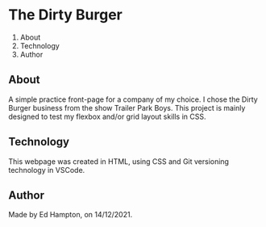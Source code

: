 # The Dirty Burger

1. About
2. Technology
3. Author

## About

A simple practice front-page for a company of my choice.  I chose the Dirty Burger business from the show Trailer Park Boys.  This project is mainly designed to test my flexbox and/or grid layout skills in CSS.

## Technology

This webpage was created in HTML, using CSS and Git versioning technology in VSCode.

## Author

Made by Ed Hampton, on 14/12/2021.
